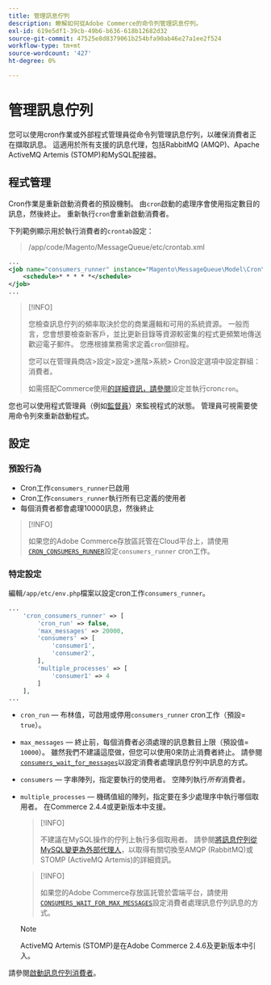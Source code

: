```yaml
---
title: 管理訊息佇列
description: 瞭解如何從Adobe Commerce的命令列管理訊息佇列。
exl-id: 619e5df1-39cb-49b6-b636-618b12682d32
source-git-commit: 47525e8d8379061b254bfa90ab46e27a1ee2f524
workflow-type: tm+mt
source-wordcount: '427'
ht-degree: 0%

---
```


# 管理訊息佇列

您可以使用cron作業或外部程式管理員從命令列管理訊息佇列，以確保消費者正在擷取訊息。 這適用於所有支援的訊息代理，包括RabbitMQ (AMQP)、Apache ActiveMQ Artemis (STOMP)和MySQL配接器。

## 程式管理

Cron作業是重新啟動消費者的預設機制。 由`cron`啟動的處理序會使用指定數目的訊息，然後終止。 重新執行`cron`會重新啟動消費者。

下列範例顯示用於執行消費者的`crontab`設定：

> /app/code/Magento/MessageQueue/etc/crontab.xml

```xml
...
<job name="consumers_runner" instance="Magento\MessageQueue\Model\Cron\ConsumersRunner" method="run">
    <schedule>* * * * *</schedule>
</job>
...
```

>[!INFO]
>
>您檢查訊息佇列的頻率取決於您的商業邏輯和可用的系統資源。 一般而言，您會想要檢查新客戶，並比更新目錄等資源較密集的程式更頻繁地傳送歡迎電子郵件。 您應根據業務需求定義`cron`個排程。
>
>您可以在管理員商店>設定>設定>進階>系統> Cron設定選項中設定群組：消費者。
>
>如需搭配Commerce使用[的詳細資訊，請參閱](../cli/configure-cron-jobs.md)設定並執行cron`cron`。

您也可以使用程式管理員（例如[監督員](https://supervisord.readthedocs.io/en/latest/)）來監視程式的狀態。 管理員可視需要使用命令列來重新啟動程式。

## 設定

### 預設行為

- Cron工作`consumers_runner`已啟用
- Cron工作`consumers_runner`執行所有已定義的使用者
- 每個消費者都會處理10000訊息，然後終止

>[!INFO]
>
>如果您的Adobe Commerce存放區託管在Cloud平台上，請使用[`CRON_CONSUMERS_RUNNER`](https://experienceleague.adobe.com/docs/commerce-cloud-service/user-guide/configure/env/stage/variables-deploy.html?lang=zh-Hant#cron_consumers_runner)設定`consumers_runner` cron工作。

### 特定設定

編輯`/app/etc/env.php`檔案以設定cron工作`consumers_runner`。

```php
...
    'cron_consumers_runner' => [
        'cron_run' => false,
        'max_messages' => 20000,
        'consumers' => [
            'consumer1',
            'consumer2',
        ],
        'multiple_processes' => [
            'consumer1' => 4
        ]
    ],
...
```

- `cron_run` — 布林值，可啟用或停用`consumers_runner` cron工作（預設= `true`）。
- `max_messages` — 終止前，每個消費者必須處理的訊息數目上限（預設值= `10000`）。 雖然我們不建議這麼做，但您可以使用0來防止消費者終止。 請參閱[`consumers_wait_for_messages`](../reference/config-reference-envphp.md#consumerswaitformessages)以設定消費者處理訊息佇列中訊息的方式。
- `consumers` — 字串陣列，指定要執行的使用者。 空陣列執行&#x200B;*所有*&#x200B;消費者。
- `multiple_processes` — 機碼值組的陣列，指定要在多少處理序中執行哪個取用者。 在Commerce 2.4.4或更新版本中支援。

  >[!INFO]
  >
  >不建議在MySQL操作的佇列上執行多個取用者。 請參閱[將訊息佇列從MySQL變更為外部代理人](https://developer.adobe.com/commerce/php/development/components/message-queues/#change-message-queue-from-mysql-to-external-brokers)，以取得有關切換至AMQP (RabbitMQ)或STOMP (ActiveMQ Artemis)的詳細資訊。

  >[!INFO]
  >
  >如果您的Adobe Commerce存放區託管於雲端平台，請使用[`CONSUMERS_WAIT_FOR_MAX_MESSAGES`](https://experienceleague.adobe.com/docs/commerce-cloud-service/user-guide/configure/env/stage/variables-deploy.html?lang=zh-Hant#consumers_wait_for_max_messages)設定消費者處理訊息佇列訊息的方式。

  >[!NOTE]
  >
  >ActiveMQ Artemis (STOMP)是在Adobe Commerce 2.4.6及更新版本中引入。

請參閱[啟動訊息佇列消費者](../cli/start-message-queues.md)。
